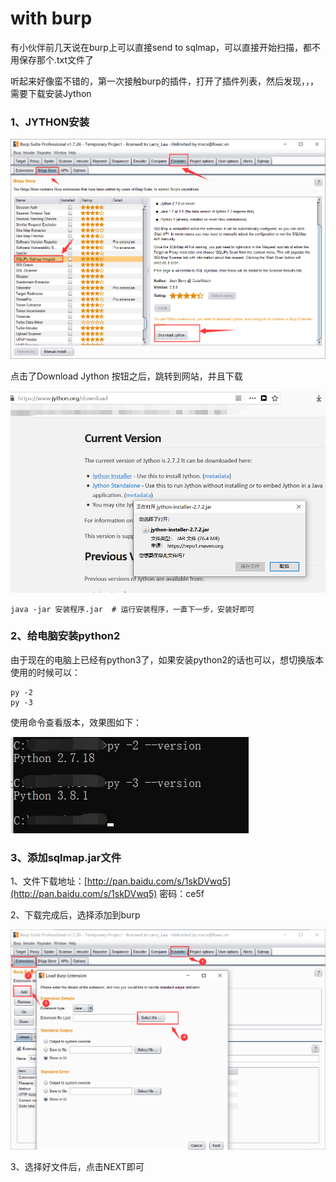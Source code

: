 # with burp

有小伙伴前几天说在burp上可以直接send to sqlmap，可以直接开始扫描，都不用保存那个.txt文件了

听起来好像蛮不错的，第一次接触burp的插件，打开了插件列表，然后发现，，，需要下载安装Jython

### 1、JYTHON安装

![](../../.gitbook/assets/image%20%2810%29.png)

点击了Download Jython 按钮之后，跳转到网站，并且下载

![](../../.gitbook/assets/image%20%286%29.png)

```text
java -jar 安装程序.jar  # 运行安装程序，一直下一步，安装好即可
```

### 2、给电脑安装python2

由于现在的电脑上已经有python3了，如果安装python2的话也可以，想切换版本使用的时候可以：

```text
py -2
py -3
```

使用命令查看版本，效果图如下：

![](../../.gitbook/assets/image%20%289%29.png)

### 3、添加sqlmap.jar文件

 1、文件下载地址：[http://pan.baidu.com/s/1skDVwq5](http://pan.baidu.com/s/1skDVwq5) 密码：ce5f

2、下载完成后，选择添加到burp

![](../../.gitbook/assets/image%20%288%29.png)

3、选择好文件后，点击NEXT即可





